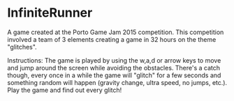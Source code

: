 # InfiniteRunner
A game created at the Porto Game Jam 2015 competition.
This competition involved a team of 3 elements creating a game in 32 hours on the theme "glitches".

Instructions:
The game is played by using the w,a,d or arrow keys to move and jump around the screen while avoiding the obstacles.
There's a catch though, every once in a while the game will "glitch" for a few seconds and something random will happen (gravity change, ultra speed, no jumps, etc.).
Play the game and find out every glitch!
